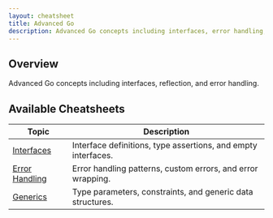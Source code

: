 ```yaml
---
layout: cheatsheet
title: Advanced Go
description: Advanced Go concepts including interfaces, error handling, and generics
---
```


## Overview

Advanced Go concepts including interfaces, reflection, and error handling.

## Available Cheatsheets

<table>
  <thead>
    <tr>
      <th>Topic</th>
      <th>Description</th>
    </tr>
  </thead>
  <tbody>
    <tr>
      <td><a href="{{ '/go-cheatsheets/advanced/interfaces' | relative_url }}">Interfaces</a></td>
      <td>Interface definitions, type assertions, and empty interfaces.</td>
    </tr>
    <tr>
      <td><a href="{{ '/go-cheatsheets/advanced/error-handling' | relative_url }}">Error Handling</a></td>
      <td>Error handling patterns, custom errors, and error wrapping.</td>
    </tr>
    <tr>
      <td><a href="{{ '/go-cheatsheets/advanced/generics' | relative_url }}">Generics</a></td>
      <td>Type parameters, constraints, and generic data structures.</td>
    </tr>
  </tbody>
</table>
